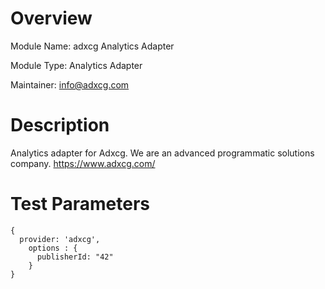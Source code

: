 # Overview
Module Name: adxcg Analytics Adapter

Module Type: Analytics Adapter

Maintainer: info@adxcg.com

# Description

Analytics adapter for Adxcg. We are an advanced programmatic solutions company.
https://www.adxcg.com/

# Test Parameters

```
{
  provider: 'adxcg',
    options : {
      publisherId: "42"
    }
}

```
